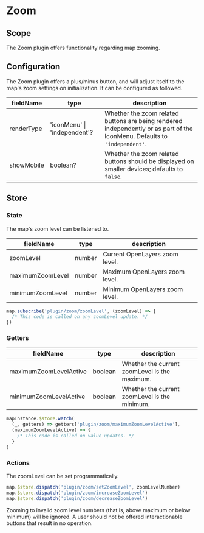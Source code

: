# Zoom

## Scope

The Zoom plugin offers functionality regarding map zooming.

## Configuration

The Zoom plugin offers a plus/minus button, and will adjust itself to the map's zoom settings on initialization. 
It can be configured as followed.

| fieldName | type | description |
|------------|------------------------------|-----------------------------------------------------------------------------------------------|
| renderType | 'iconMenu' \| 'independent'? | Whether the zoom related buttons are being rendered independently or as part of the IconMenu. Defaults to `'independent'`. |
| showMobile | boolean? | Whether the zoom related buttons should be displayed on smaller devices; defaults to `false`. |

## Store

### State

The map's zoom level can be listened to.

| fieldName | type | description |
| ---------------------- | ------- | --------------------------------------------- |
| zoomLevel | number | Current OpenLayers zoom level. |
| maximumZoomLevel | number | Maximum OpenLayers zoom level. |
| minimumZoomLevel | number | Minimum OpenLayers zoom level. |

```js
map.subscribe('plugin/zoom/zoomLevel', (zoomLevel) => {
  /* This code is called on any zoomLevel update. */
})
```

### Getters

| fieldName | type | description |
| - | - | - |
| maximumZoomLevelActive | boolean | Whether the current zoomLevel is the maximum. |
| minimumZoomLevelActive | boolean | Whether the current zoomLevel is the minimum. |

```js
mapInstance.$store.watch(
  (_, getters) => getters['plugin/zoom/maximumZoomLevelActive'],
  (maximumZoomLevelActive) => {
    /* This code is called on value updates. */
  }
)
```

### Actions

The zoomLevel can be set programmatically.

```js
map.$store.dispatch('plugin/zoom/setZoomLevel', zoomLevelNumber)
map.$store.dispatch('plugin/zoom/increaseZoomLevel')
map.$store.dispatch('plugin/zoom/decreaseZoomLevel')
```

Zooming to invalid zoom level numbers (that is, above maximum or below minimum) will be ignored. A user should not be offered interactionable buttons that result in no operation.
